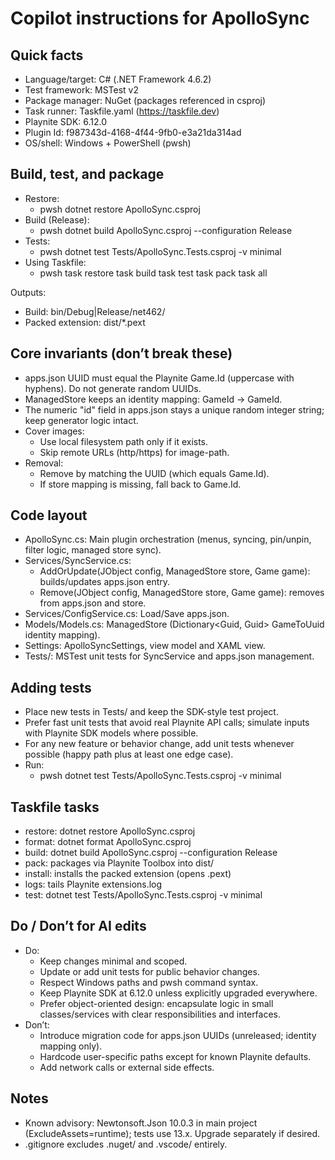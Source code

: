 # Copilot instructions for ApolloSync

## Quick facts
- Language/target: C# (.NET Framework 4.6.2)
- Test framework: MSTest v2
- Package manager: NuGet (packages referenced in csproj)
- Task runner: Taskfile.yaml (https://taskfile.dev)
- Playnite SDK: 6.12.0
- Plugin Id: f987343d-4168-4f44-9fb0-e3a21da314ad
- OS/shell: Windows + PowerShell (pwsh)

## Build, test, and package
- Restore:
  - pwsh
    dotnet restore ApolloSync.csproj
- Build (Release):
  - pwsh
    dotnet build ApolloSync.csproj --configuration Release
- Tests:
  - pwsh
    dotnet test Tests/ApolloSync.Tests.csproj -v minimal
- Using Taskfile:
  - pwsh
    task restore
    task build
    task test
    task pack
    task all

Outputs:
- Build: bin/Debug|Release/net462/
- Packed extension: dist/*.pext

## Core invariants (don’t break these)
- apps.json UUID must equal the Playnite Game.Id (uppercase with hyphens). Do not generate random UUIDs.
- ManagedStore keeps an identity mapping: GameId -> GameId.
- The numeric "id" field in apps.json stays a unique random integer string; keep generator logic intact.
- Cover images:
  - Use local filesystem path only if it exists.
  - Skip remote URLs (http/https) for image-path.
- Removal:
  - Remove by matching the UUID (which equals Game.Id).
  - If store mapping is missing, fall back to Game.Id.

## Code layout
- ApolloSync.cs: Main plugin orchestration (menus, syncing, pin/unpin, filter logic, managed store sync).
- Services/SyncService.cs:
  - AddOrUpdate(JObject config, ManagedStore store, Game game): builds/updates apps.json entry.
  - Remove(JObject config, ManagedStore store, Game game): removes from apps.json and store.
- Services/ConfigService.cs: Load/Save apps.json.
- Models/Models.cs: ManagedStore (Dictionary<Guid, Guid> GameToUuid identity mapping).
- Settings: ApolloSyncSettings, view model and XAML view.
- Tests/: MSTest unit tests for SyncService and apps.json management.

## Adding tests
- Place new tests in Tests/ and keep the SDK-style test project.
- Prefer fast unit tests that avoid real Playnite API calls; simulate inputs with Playnite SDK models where possible.
- For any new feature or behavior change, add unit tests whenever possible (happy path plus at least one edge case).
- Run:
  - pwsh
    dotnet test Tests/ApolloSync.Tests.csproj -v minimal

## Taskfile tasks
- restore: dotnet restore ApolloSync.csproj
- format: dotnet format ApolloSync.csproj
- build: dotnet build ApolloSync.csproj --configuration Release
- pack: packages via Playnite Toolbox into dist/
- install: installs the packed extension (opens .pext)
- logs: tails Playnite extensions.log
- test: dotnet test Tests/ApolloSync.Tests.csproj -v minimal

## Do / Don’t for AI edits
- Do:
  - Keep changes minimal and scoped.
  - Update or add unit tests for public behavior changes.
  - Respect Windows paths and pwsh command syntax.
  - Keep Playnite SDK at 6.12.0 unless explicitly upgraded everywhere.
  - Prefer object-oriented design: encapsulate logic in small classes/services with clear responsibilities and interfaces.
- Don’t:
  - Introduce migration code for apps.json UUIDs (unreleased; identity mapping only).
  - Hardcode user-specific paths except for known Playnite defaults.
  - Add network calls or external side effects.

## Notes
- Known advisory: Newtonsoft.Json 10.0.3 in main project (ExcludeAssets=runtime); tests use 13.x. Upgrade separately if desired.
- .gitignore excludes .nuget/ and .vscode/ entirely.
